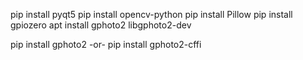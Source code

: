 pip install pyqt5
pip install opencv-python
pip install Pillow
pip install gpiozero
apt install gphoto2 libgphoto2-dev

pip install gphoto2
-or-
pip install gphoto2-cffi